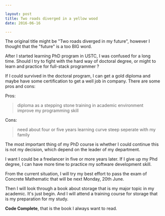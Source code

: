```yaml
---

layout: post
title: Two roads diverged in a yellow wood
date: 2016-06-16

---
```


The original title might be "Two roads diverged in my future", however I thought that the "future" is a too BIG word.

After I started learning PhD program in USTC, I was confused for a long time. Should I try to fight with the hard way of doctoral degree, or might to learn and practice for full-stack programmer ?

If I could survived in the doctoral program, I can get a gold diploma and maybe have some certification to get a well job in company. There are some pros and cons:

Pros:

> diploma as a stepping stone
> training in academic environment
> improve my programming skill

Cons:

> need about four or five years
> learning curve steep 
> seperate with my family

The most important thing of my PhD course is whether I could continue this is not my decision, which depend on the leader of my department.

I want I could be a freelancer in five or more years later. If I give up my Phd degree, I can have more time to practice my software development skill.

From the current situation, I will try my best effort to pass the exam of Concrete Mathematic that will be next Monday, 20th June.

Then I will look through a book about storage that is my major topic in my academic. It's just begin. And I will attend a training course for storage that is my preparation for my study.

**Code Complete**, that is the book I always want to read.